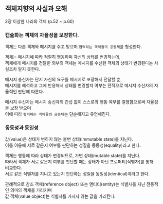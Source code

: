 ## 객체지향의 사실과 오해
2장 이상한 나라의 객체 (p.52 ~ p.60)


### 캡슐화는 객체의 자율성을 보장한다.

객체는 다른 객체와 메시지를 주고 받으며 `협력하는 객체들의 공동체`를 형성한다.  

객체는 메시지에 따라 적절히 행동하며 자신의 상태를 변경하는데,  
객체에게 메시지를 전달한 외부의 객체는 메시지를 수신한 객체의 상태가 변경된다는 사실조차 알지 못한다.  

메시지 송신자는 단지 자신의 요구를 메시지로 포장해서 전달할 뿐,  
메시지를 해석하고 그에 반응해서 상태를 변경할지 여부는 전적으로 메시지 수신자의 자율적인 판단에 따른다.  

메시지 수신자는 메시지 송신자의 간섭 없이 스스로의 행동 여부를 결정함으로써 자율성을 보장 받으며  
이에 따라 `협력하는 객체들의 공동체`는 단순해지고 유연해진다.


### 동등성과 동일성

값(value)은 상태가 변하지 않는 불변 상태(immutable state)를 지닌다.  
이를 이용해 서로 같은지 여부를 판단하는 성질을 동등성(equality)라고 한다.  

객체는 행동에 따라 상태가 변경되므로, 가변 상태(mutable state)를 지닌다.  
따라서 객체가 서로 같은지 여부를 판단할 때는 상태가 아닌 프로퍼티(식별자)를 통해 비교한다.  
서로 같은 식별자를 지니고 있는지 판단하는 성질을 동일성(identical)이라고 한다.  

관례적으로 참조 객체(reference object) 또는 엔티티(entity)는 식별자를 지닌 전통적인 의미의 객체를 가리키며  
값 객체(value object)는 식별자를 가지지 않는 값을 가리킨다.

